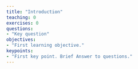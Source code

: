 ```yaml
---
title: "Introduction"
teaching: 0
exercises: 0
questions:
- "Key question"
objectives:
- "First learning objective."
keypoints:
- "First key point. Brief Answer to questions."
---
```


